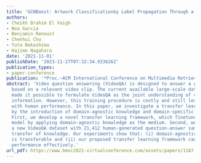 ```yaml
---
title: 'GCNBoost: Artwork Classificationby Label Propagation Through a Knowledge Graph'
authors:
- Cheikh Brahim El Vaigh
- Noa Garcia
- Benjamin Renoust
- Chenhui Chu
- Yuta Nakashima
- Hajime Nagahara
date: '2021-11-01'
publishDate: '2023-11-27T07:32:34.933626Z'
publication_types:
- paper-conference
publication: '*Proc.~ACM International Conference on Multimedia Retrieval (ICMR)*'
abstract: 'Video question answering (VideoQA) is designed to answer a given question
  based on a relevant video clip. The current available large-scale datasets have
  made it possible to formulate VideoQA as the joint understanding of visual and language
  information. However, this training procedure is costly and still less competent
  with human performance. In this paper, we investigate a transfer learning method
  by the introduction of domain-agnostic knowledge and domain-specific knowledge.
  First, we develop a novel transfer learning framework, which finetunes the pre-trained
  model by applying domain-agnostic knowledge as the medium. Second, we construct
  a new VideoQA dataset with 21,412 human-generated question-answer samples for comparable
  transfer of knowledge. Our experiments show that: (i) domain-agnostic knowledge
  is transferable and (ii) our proposed transfer learning framework can boost VideoQA
  performance effectively.'
url_pdf: https://www.bmvc2021-virtualconference.com/assets/papers/1187.pdf
---
```

